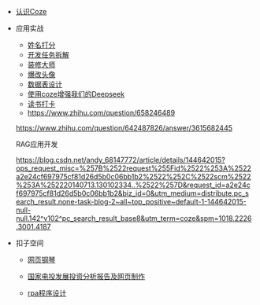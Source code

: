 * [认识Coze](README)

* 应用实战
  * [姓名打分](nameScore)
  * [开发任务拆解](workTaskSplit)
  * [装修大师](houseDesinger)
  * [爆改头像](headDesign)
  * [数据表设计](dbTableDesign)
  * [使用coze增强我们的Deepseek](cozeDeepSeek)
  * [读书打卡](xcDaKa.md)
  * https://www.zhihu.com/question/658246489
  
  https://www.zhihu.com/question/642487826/answer/3615682445
  
  RAG应用开发
  
  https://blog.csdn.net/andy_68147772/article/details/144642015?ops_request_misc=%257B%2522request%255Fid%2522%253A%2522a2e24cf697975cf81d26d5b0c06bb1b2%2522%252C%2522scm%2522%253A%252220140713.130102334..%2522%257D&request_id=a2e24cf697975cf81d26d5b0c06bb1b2&biz_id=0&utm_medium=distribute.pc_search_result.none-task-blog-2~all~top_positive~default-1-144642015-null-null.142^v102^pc_search_result_base8&utm_term=coze&spm=1018.2226.3001.4187

- 扣子空间
  - [网页钢琴](https://space.coze.cn/share/7494583985717182515?share_id=7494582118870401087&secret=prpsQJV5)
  
  -  [国家电投发展投资分析报告及网页制作](https://space.coze.cn/share/7494598963371360293?share_id=7494583469914406922&secret=6dX8V6gT&from=landingpage)
  
  - [rpa程序设计](rpa)

